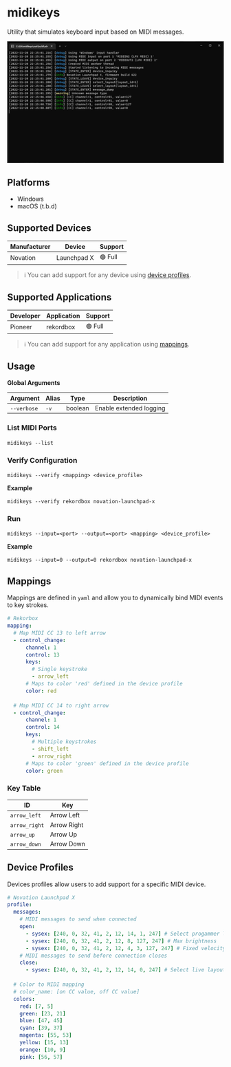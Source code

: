 # midikeys

Utility that simulates keyboard input based on MIDI messages.

![Screenshot](docs/images/screenshot.jpg)

## Platforms

- Windows
- macOS (t.b.d)

## Supported Devices

| Manufacturer | Device      | Support |
|--------------|-------------|---------|
| Novation     | Launchpad X | 🟢 Full |

> ℹ You can add support for any device using [device profiles](#device-profiles).

## Supported Applications

| Developer | Application | Support |
| --------- | ----------- | ------- |
| Pioneer   | rekordbox   | 🟢 Full |

> ℹ You can add support for any application using [mappings](#mappings).

## Usage

**Global Arguments**

| Argument    | Alias | Type    | Description             |
|-------------|-------|---------|-------------------------|
| `--verbose` | `-v`  | boolean | Enable extended logging |

### List MIDI Ports

```shell
midikeys --list
```

### Verify Configuration

```shell
midikeys --verify <mapping> <device_profile>
```

**Example**
```shell
midikeys --verify rekordbox novation-launchpad-x
```

### Run

```shell
midikeys --input=<port> --output=<port> <mapping> <device_profile>
```

**Example**

```shell
midikeys --input=0 --output=0 rekordbox novation-launchpad-x
```

## Mappings

Mappings are defined in `yaml` and allow you to dynamically bind MIDI events to key strokes.

```yaml
# Rekorbox
mapping:
  # Map MIDI CC 13 to left arrow
  - control_change:
      channel: 1
      control: 13
      keys:
        # Single keystroke
        - arrow_left
      # Maps to color 'red' defined in the device profile
      color: red

  # Map MIDI CC 14 to right arrow
  - control_change:
      channel: 1
      control: 14
      keys:
        # Multiple keystrokes
        - shift_left
        - arrow_right
      # Maps to color 'green' defined in the device profile
      color: green
```

### Key Table

| ID            | Key         |
|---------------|-------------|
| `arrow_left`  | Arrow Left  |
| `arrow_right` | Arrow Right |
| `arrow_up`    | Arrow Up    |
| `arrow_down`  | Arrow Down  |

## Device Profiles

Devices profiles allow users to add support for a specific MIDI device.

```yaml
# Novation Launchpad X
profile:
  messages:
    # MIDI messages to send when connected
    open:
      - sysex: [240, 0, 32, 41, 2, 12, 14, 1, 247] # Select progammer layout
      - sysex: [240, 0, 32, 41, 2, 12, 8, 127, 247] # Max brightness
      - sysex: [240, 0, 32, 41, 2, 12, 4, 3, 127, 247] # Fixed velocity curve
    # MIDI messages to send before connection closes
    close:
      - sysex: [240, 0, 32, 41, 2, 12, 14, 0, 247] # Select live layout

  # Color to MIDI mapping
  # color_name: [on CC value, off CC value]
  colors:
    red: [7, 5]
    green: [23, 21]
    blue: [47, 45]
    cyan: [39, 37]
    magenta: [55, 53]
    yellow: [15, 13]
    orange: [10, 9]
    pink: [56, 57]
```
